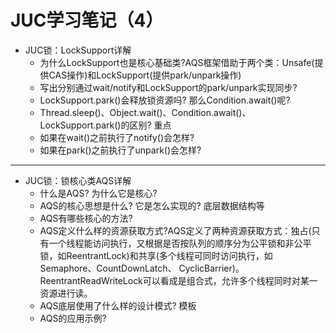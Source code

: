 ﻿# JUC学习笔记（4）


- JUC锁：LockSupport详解
    - 为什么LockSupport也是核心基础类?AQS框架借助于两个类：Unsafe(提供CAS操作)和LockSupport(提供park/unpark操作)
    - 写出分别通过wait/notify和LockSupport的park/unpark实现同步?
    - LockSupport.park()会释放锁资源吗? 那么Condition.await()呢?
    - Thread.sleep()、Object.wait()、Condition.await()、LockSupport.park()的区别? 重点 
    - 如果在wait()之前执行了notify()会怎样?
    - 如果在park()之前执行了unpark()会怎样?

---

- JUC锁：锁核心类AQS详解
    - 什么是AQS? 为什么它是核心? 
    - AQS的核心思想是什么? 它是怎么实现的? 底层数据结构等
    - AQS有哪些核心的方法? 
    - AQS定义什么样的资源获取方式?AQS定义了两种资源获取方式：独占(只有一个线程能访问执行，又根据是否按队列的顺序分为公平锁和非公平锁，如ReentrantLock)和共享(多个线程可同时访问执行，如Semaphore、CountDownLatch、 CyclicBarrier)。ReentrantReadWriteLock可以看成是组合式，允许多个线程同时对某一资源进行读。 
    - AQS底层使用了什么样的设计模式? 模板
    - AQS的应用示例? 
    



